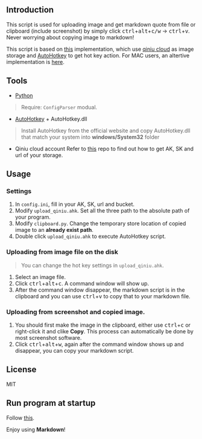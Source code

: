 ## Introduction

This script is used for uploading image and get markdown quote from file or clipboard (include screenshot) by simply click <kbd>ctrl</kbd>+<kbd>alt</kbd>+<kbd>c/w</kbd> -> <kbd>ctrl</kbd>+<kbd>v</kbd>. Never worrying about copying image to markdown!

This script is based on [this](https://github.com/xzonepiece/markdown-img-upload-windows) implementation, which use [qiniu cloud](https://portal.qiniu.com/) as image storage and [AutoHotkey](http://www.ahkscript.org/) to get hot key action. For MAC users, an altertive implementation is [here](https://github.com/tiann/markdown-img-upload).

## Tools
* [Python](https://www.python.org)

> Require: `ConfigParser` modual.

* [AutoHotkey](http://ahkscript.org) + AutoHotkey.dll

> Install AutoHotkey from the official website and copy AutoHotkey.dll that match your system into **windows/System32** folder

* Qiniu cloud account
Refer to [this](https://github.com/tiann/markdown-img-upload) repo to find out how to get AK, SK and url of your storage.

## Usage
### Settings
1. In `config.ini`, fill in your AK, SK, url and bucket.
2. Modify `upload_qiniu.ahk`. Set all the three path to the absolute path of your program.
3. Modify `clipboard.py`. Change the temporary store location of copied image to an **already exist path**.
4. Double click `upload_qiniu.ahk` to execute AutoHotkey script.

### Uploading from image file on the disk

> You can change the hot key settings in `upload_qiniu.ahk`.

1. Select an image file.
2. Click <kbd>ctrl</kbd>+<kbd>alt</kbd>+<kbd>c</kbd>. A command window will show up.
3. After the command window disappear, the markdown script is in the clipboard and you can use <kbd>ctrl</kbd>+<kbd>v</kbd> to copy that to your markdown file.

### Uploading from screenshot and copied image.

1. You should first make the image in the clipboard, either use <kbd>ctrl</kbd>+<kbd>c</kbd> or right-click it and clike **Copy**. This process can automatically be done by most screenshot software.
2. Click <kbd>ctrl</kbd>+<kbd>alt</kbd>+<kbd>w</kbd>, again after the command window shows up and disappear, you can copy your markdown script.

## License
MIT

## Run program at startup
Follow [this](http://www.howtogeek.com/228467/how-to-make-a-program-run-at-startup-on-any-computer/).

Enjoy using **Markdown**!

